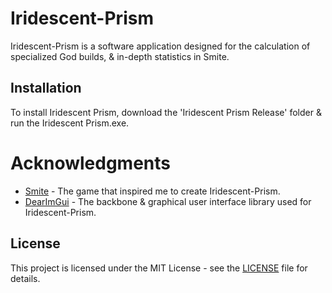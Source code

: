 # Iridescent-Prism

Iridescent-Prism is a software application designed for the calculation of specialized God builds, & in-depth statistics in Smite.

## Installation

To install Iridescent Prism, download the 'Iridescent Prism Release' folder & run the Iridescent Prism.exe.

# Acknowledgments
- [Smite](https://www.smitegame.com) - The game that inspired me to create Iridescent-Prism.
- [DearImGui](https://github.com/ocornut/imgui) - The backbone & graphical user interface library used for Iridescent-Prism.

## License

This project is licensed under the MIT License - see the [LICENSE](LICENSE) file for details.